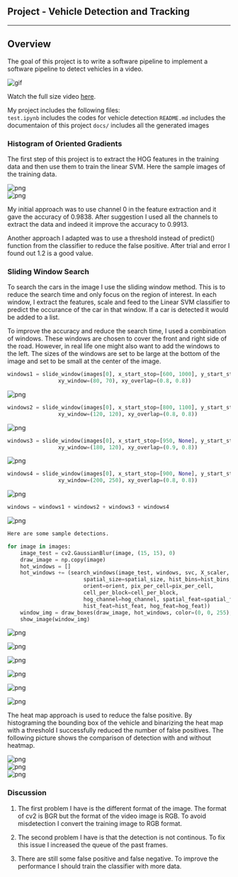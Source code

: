 
## Project - Vehicle Detection and Tracking

---
## Overview
The goal of this project is to write a software pipeline to implement a  software pipeline to detect vehicles in a video.

![gif](docs/project_video_output.gif)  

Watch the full size video [here](https://youtu.be/_RW71oyRJq8).

My project includes the following files:  
`test.ipynb` includes the codes for vehicle detection
`README.md` includes the documentaion of this project
`docs/` includes all the generated images

### Histogram of Oriented Gradients
The first step of this project is to extract the HOG features in the training data and then use them to train the linear SVM. Here the sample images of the training data.

![png](docs/image35.png)  
![png](docs/image0090.png)
  
My initial approach was to use channel 0 in the feature extraction and it gave the accuracy of 0.9838. After suggestion I used all the channels to extract the data and indeed it improve the accuracy to 0.9913. 

Another approach I adapted was to use a threshold instead of predict() function from the classifier to reduce the false positive. After trial and error I found out 1.2 is a good value.

### Sliding Window Search
To search the cars in the image I use the sliding window method. This is to reduce the search time and only focus on the region of interest. In each window, I extract the features, scale and feed to the Linear SVM classifier to predict the occurance of the car in that window. If a car is detected it would be added to a list.

To improve the accuracy and reduce the search time, I used a combination of windows. These windows are chosen to cover the front and right side of the road. However, in real life one might also want to add the windows to the left. The sizes of the windows are set to be large at the bottom of the image and set to be small at the center of the image.


```python
windows1 = slide_window(images[0], x_start_stop=[600, 1000], y_start_stop=[400, 500], 
                xy_window=(80, 70), xy_overlap=(0.8, 0.8))
```


![png](docs/output_5_0.png)



```python
windows2 = slide_window(images[0], x_start_stop=[800, 1100], y_start_stop=[420, 600], 
                xy_window=(120, 120), xy_overlap=(0.8, 0.8))
```

![png](docs/output_6_0.png)


```python
windows3 = slide_window(images[0], x_start_stop=[950, None], y_start_stop=[400, 600], 
                xy_window=(180, 120), xy_overlap=(0.9, 0.8))
```

![png](docs/output_7_0.png)

```python
windows4 = slide_window(images[0], x_start_stop=[900, None], y_start_stop=[400, None], 
                xy_window=(200, 250), xy_overlap=(0.8, 0.8))
```

![png](docs/output_8_0.png)


```python
windows = windows1 + windows2 + windows3 + windows4
```

![png](docs/output_9_0.png)


```python
Here are some sample detections.  
```


```python
for image in images:
    image_test = cv2.GaussianBlur(image, (15, 15), 0)
    draw_image = np.copy(image)
    hot_windows = []
    hot_windows += (search_windows(image_test, windows, svc, X_scaler, color_space=color_space, 
                        spatial_size=spatial_size, hist_bins=hist_bins, 
                        orient=orient, pix_per_cell=pix_per_cell, 
                        cell_per_block=cell_per_block, 
                        hog_channel=hog_channel, spatial_feat=spatial_feat, 
                        hist_feat=hist_feat, hog_feat=hog_feat))                       
    window_img = draw_boxes(draw_image, hot_windows, color=(0, 0, 255), thick=6)    
    show_image(window_img)
```


![png](docs/output_10_1.png)

![png](docs/output_10_3.png)

![png](docs/output_10_5.png)

![png](docs/output_10_7.png)

![png](docs/output_10_9.png)

![png](docs/output_10_11.png)

The heat map approach is used to reduce the false positive. By histograming the bounding box of the vehicle and binarizing the heat map with a threshold I successfully reduced the number of false positives. The following picture shows the comparison of detection with and without heatmap.

![png](docs/output_10_5.png)  
![png](docs/output_13_3.png)  
![png](docs/output_10_7.png)  


### Discussion

1. The first problem I have is the different format of the image. The format of cv2 is BGR but the format of the video image is RGB. To avoid misdetection I convert the training image to RGB format.

2. The second problem I have is that the detection is not continous. To fix this issue I increased the queue of the past frames.

3. There are still some false positive and false negative. To improve the performance I should train the classifier with more data.

